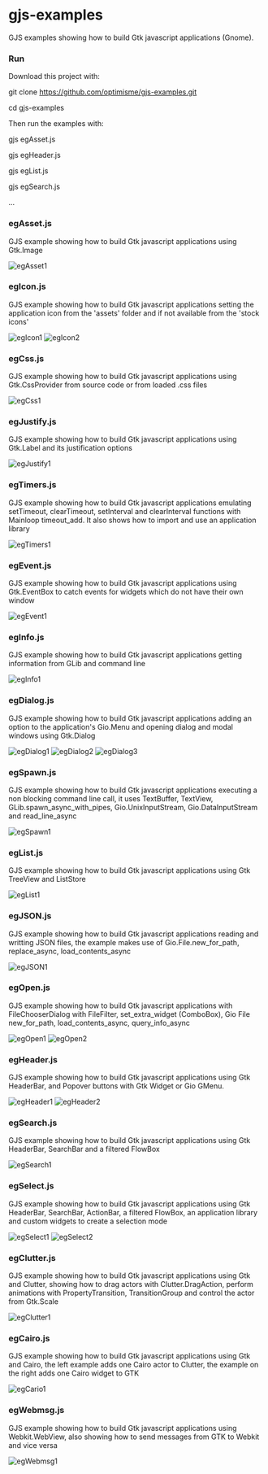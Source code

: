 # gjs-examples
GJS examples showing how to build Gtk javascript applications (Gnome).

### Run

Download this project with:

git clone https://github.com/optimisme/gjs-examples.git

cd gjs-examples

Then run the examples with:

gjs egAsset.js

gjs egHeader.js

gjs egList.js

gjs egSearch.js

...

### egAsset.js

GJS example showing how to build Gtk javascript applications
using Gtk.Image

![egAsset1](https://raw.github.com/optimisme/gjs-examples/master/captures/egAsset1.png)

### egIcon.js

GJS example showing how to build Gtk javascript applications
setting the application icon from the 'assets' folder and if
not available from the 'stock icons'

![egIcon1](https://raw.github.com/optimisme/gjs-examples/master/captures/egIcon1.png)
![egIcon2](https://raw.github.com/optimisme/gjs-examples/master/captures/egIcon2.png)

### egCss.js

GJS example showing how to build Gtk javascript applications
using Gtk.CssProvider from source code or from loaded .css files

![egCss1](https://raw.github.com/optimisme/gjs-examples/master/captures/egCss1.png)

### egJustify.js

GJS example showing how to build Gtk javascript applications
using Gtk.Label and its justification options

![egJustify1](https://raw.github.com/optimisme/gjs-examples/master/captures/egJustify1.png)

### egTimers.js

GJS example showing how to build Gtk javascript applications
emulating setTimeout, clearTimeout, setInterval and clearInterval
functions with Mainloop timeout_add. It also shows how to import
and use an application library

![egTimers1](https://raw.github.com/optimisme/gjs-examples/master/captures/egTimers1.png)

### egEvent.js

GJS example showing how to build Gtk javascript applications
using Gtk.EventBox to catch events for widgets which do not 
have their own window

![egEvent1](https://raw.github.com/optimisme/gjs-examples/master/captures/egEvent1.png)

### egInfo.js

GJS example showing how to build Gtk javascript applications
getting information from GLib and command line

![egInfo1](https://raw.github.com/optimisme/gjs-examples/master/captures/egInfo1.png)

### egDialog.js

GJS example showing how to build Gtk javascript applications
adding an option to the application's Gio.Menu and opening 
dialog and modal windows using Gtk.Dialog

![egDialog1](https://raw.github.com/optimisme/gjs-examples/master/captures/egDialog1.png)
![egDialog2](https://raw.github.com/optimisme/gjs-examples/master/captures/egDialog2.png)
![egDialog3](https://raw.github.com/optimisme/gjs-examples/master/captures/egDialog3.png)

### egSpawn.js

GJS example showing how to build Gtk javascript applications
executing a non blocking command line call, it uses
TextBuffer, TextView, GLib.spawn_async_with_pipes,
Gio.UnixInputStream, Gio.DataInputStream and read_line_async

![egSpawn1](https://raw.github.com/optimisme/gjs-examples/master/captures/egSpawn1.png)

### egList.js

GJS example showing how to build Gtk javascript applications
using Gtk TreeView and ListStore

![egList1](https://raw.github.com/optimisme/gjs-examples/master/captures/egList1.png)

### egJSON.js

GJS example showing how to build Gtk javascript applications
reading and writting JSON files, the example makes use of
Gio.File.new_for_path, replace_async, load_contents_async

![egJSON1](https://raw.github.com/optimisme/gjs-examples/master/captures/egJSON1.png)

### egOpen.js

GJS example showing how to build Gtk javascript applications
with FileChooserDialog with FileFilter, set_extra_widget (ComboBox),
Gio File new_for_path, load_contents_async, query_info_async

![egOpen1](https://raw.github.com/optimisme/gjs-examples/master/captures/egOpen1.png)
![egOpen2](https://raw.github.com/optimisme/gjs-examples/master/captures/egOpen2.png)

### egHeader.js

GJS example showing how to build Gtk javascript applications
using Gtk HeaderBar, and Popover buttons with Gtk Widget or Gio GMenu.

![egHeader1](https://raw.github.com/optimisme/gjs-examples/master/captures/egHeader1.png)
![egHeader2](https://raw.github.com/optimisme/gjs-examples/master/captures/egHeader2.png)

### egSearch.js

GJS example showing how to build Gtk javascript applications
using Gtk HeaderBar, SearchBar and a filtered FlowBox

![egSearch1](https://raw.github.com/optimisme/gjs-examples/master/captures/egSearch1.png)

### egSelect.js

GJS example showing how to build Gtk javascript applications
using Gtk HeaderBar, SearchBar, ActionBar, a filtered FlowBox,
an application library and custom widgets to create a selection
mode

![egSelect1](https://raw.github.com/optimisme/gjs-examples/master/captures/egSelect1.png)
![egSelect2](https://raw.github.com/optimisme/gjs-examples/master/captures/egSelect2.png)

### egClutter.js

GJS example showing how to build Gtk javascript applications
using Gtk and Clutter, showing how to drag actors with
Clutter.DragAction, perform animations with PropertyTransition,
TransitionGroup and control the actor from Gtk.Scale

![egClutter1](https://raw.github.com/optimisme/gjs-examples/master/captures/egClutter1.png)

### egCairo.js

GJS example showing how to build Gtk javascript applications
using Gtk and Cairo, the left example adds one Cairo actor to
Clutter, the example on the right adds one Cairo widget to GTK

![egCario1](https://raw.github.com/optimisme/gjs-examples/master/captures/egCairo1.png)

### egWebmsg.js

GJS example showing how to build Gtk javascript applications
using Webkit.WebView, also showing how to send messages from GTK
to Webkit and vice versa

![egWebmsg1](https://raw.github.com/optimisme/gjs-examples/master/captures/egWebmsg1.png)
